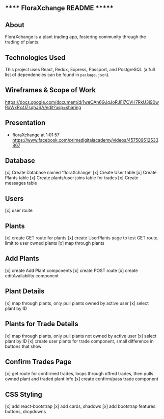 ## **** FloraXchange README *****

## About
FloraXchange is a plant trading app, fostering community through the trading of plants.

## Technologies Used
This project uses React, Redux, Express, Passport, and PostgreSQL (a full list of dependencies can be found in `package.json`).


## Wireframes & Scope of Work
https://docs.google.com/document/d/1weOAn6GJqJoRJFl7CVH7RkU3l90wRxWxRx4IZsqhJSA/edit?usp=sharing

## Presentation
- floraXchange at 1:01:57
https://www.facebook.com/primedigitalacademy/videos/457509512533867


## Database
[x] Create Database named 'floraXchange'
[x] Create User table
[x] Create Plants table
[x] Create plants/user joins table for trades
[x] Create messages table

## Users
[x] user route

## Plants
[x] create GET route for plants
[x] create UserPlants page to test GET route, limit to user owned plants
[x] map through plants

## Add Plants
[x] create Add Plant components
[x] create POST route
[x] create editAvailability component

## Plant Details
[x] map through plants, only pull plants owned by active user
[x] select plant by ID

## Plants for Trade Details
[x] map through plants, only pull plants not owned by active user
[x] select plant by ID
[x] create user plants for trade component, small difference in buttons that show

## Confirm Trades Page
[x] get route for confirmed trades, loops through offred trades, then pulls owned plant and traded plant info 
[x] create confirm/pass trade component

## CSS Styling
[x] add react-bootstrap
[x] add cards, shadows
[x] add bootstrap features: buttons, dropdowns



